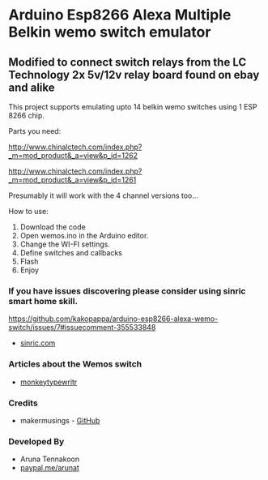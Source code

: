 # Arduino Esp8266 Alexa Multiple Belkin wemo switch emulator

## Modified to connect switch relays from the LC Technology 2x 5v/12v relay board found on ebay and alike

This project supports emulating upto 14 belkin wemo switches using 1 ESP 8266  chip.

Parts you need:

http://www.chinalctech.com/index.php?_m=mod_product&_a=view&p_id=1262

http://www.chinalctech.com/index.php?_m=mod_product&_a=view&p_id=1261

Presumably it will work with the 4 channel versions too...

How to use:

1. Download the code
2. Open wemos.ino in the Arduino editor.
2. Change the WI-FI settings. 
3. Define switches and callbacks
3. Flash 
4. Enjoy

### If you have issues discovering please consider using sinric smart home skill. 
https://github.com/kakopappa/arduino-esp8266-alexa-wemo-switch/issues/7#issuecomment-355533848
* [sinric.com](https://sinric.com) 


### Articles about the Wemos switch
* [monkeytypewritr](https://medium.com/@monkeytypewritr/amazon-echo-esp8266-iot-a42076daafa5#.oc4od1xa0)


### Credits

- makermusings - [GitHub](https://github.com/makermusings/fauxmo)

### Developed By

* Aruna Tennakoon
 * [paypal.me/arunat](http://paypal.me/arunat)
